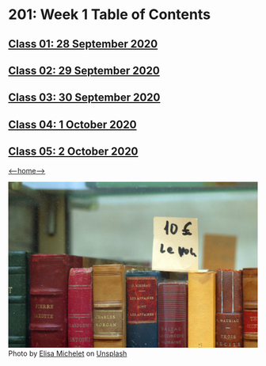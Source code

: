 # 201: Week 1 Table of Contents

## [Class 01: 28 September 2020](week1/class01.md)

## [Class 02: 29 September 2020](week1/class02.md)

## [Class 03: 30 September 2020]("#")

## [Class 04: 1 October 2020]("#")

## [Class 05: 2 October 2020]("#")

[<--home-->](../README.md)

![Table of Contents](Images/bookshelf.jpg)
<span>Photo by <a href="https://unsplash.com/@elisamichelet?utm_source=unsplash&amp;utm_medium=referral&amp;utm_content=creditCopyText">Elisa Michelet</a> on <a href="https://unsplash.com/s/photos/book-shelf?utm_source=unsplash&amp;utm_medium=referral&amp;utm_content=creditCopyText">Unsplash</a></span>
